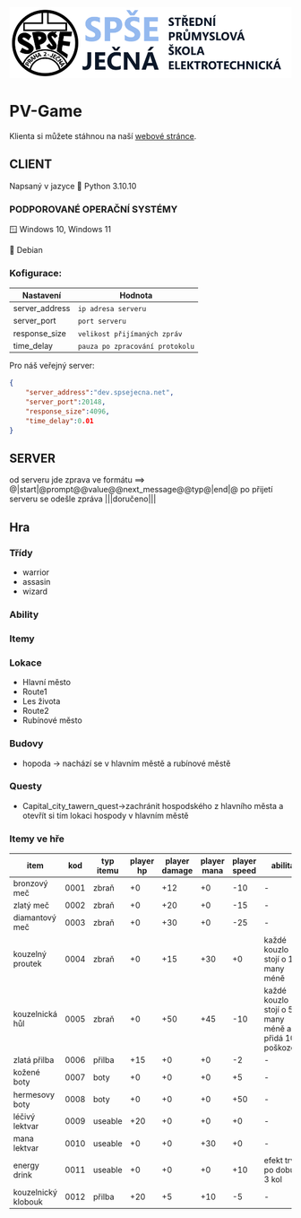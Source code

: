 <img src="/readme_content/Jecna_logo.png" alt="SPŠE Ječná"/>

# PV-Game

Klienta si můžete stáhnou na naší [webové stránce](https://www.spsejecna.cz).

## CLIENT
Napsaný v jazyce :snake: Python 3.10.10

### PODPOROVANÉ OPERAČNÍ SYSTÉMY
:window: Windows 10, Windows 11

:penguin: Debian

### Kofigurace:

| Nastavení           | Hodnota                         |
|---------------------|---------------------------------|
| server_address      | `ip adresa serveru`             |
| server_port         | `port serveru`                  |
| response_size       | `velikost přijímaných zpráv`    |
| time_delay          | `pauza po zpracování protokolu` |

Pro náš veřejný server:
```JSON
{
    "server_address":"dev.spsejecna.net",
    "server_port":20148,
    "response_size":4096,
    "time_delay":0.01
}
```

## SERVER

od serveru jde zprava ve formátu ==> @|start|@prompt@@value@@next_message@@typ@|end|@
po přijetí serveru se odešle zpráva |||doručeno|||

## Hra

### Třídy
- warrior
- assasin
- wizard

### Ability

### Itemy

### Lokace
- Hlavní město
- Route1
- Les života
- Route2
- Rubínové město

### Budovy
- hopoda -> nachází se v hlavním městě a rubínové městě

### Questy
- Capital_city_tawern_quest->zachránit hospodského z hlavního města a otevřít si tím lokaci hospody v hlavním městě

### Itemy ve hře
| item              | kod  | typ itemu | player hp | player damage | player mana | player speed | abilita                                               |
|-------------------|------|-----------|-----------|---------------|-------------|--------------|-------------------------------------------------------|
|bronzový meč       | 0001 | zbraň     | +0        | +12           | +0          | -10          | -                                                     |
|zlatý meč          | 0002 | zbraň     | +0        | +20           | +0          | -15          | -                                                     |
|diamantový meč     | 0003 | zbraň     | +0        | +30           | +0          | -25          | -                                                     |
|kouzelný proutek   | 0004 | zbraň     | +0        | +15           | +30         | +0           | každé kouzlo stojí o 10 many méně                     |
|kouzelnická hůl    | 0005 | zbraň     | +0        | +50           | +45         | -10          | každé kouzlo stojí o 5 many méně a přidá 10 poškození |
|zlatá přilba       | 0006 | přilba    | +15       | +0            | +0          | -2           | -                                                     |
|kožené boty        | 0007 | boty      | +0        | +0            | +0          | +5           | -                                                     |
|hermesovy boty     | 0008 | boty      | +0        | +0            | +0          | +50          | -                                                     |
|léčivý lektvar     | 0009 | useable   | +20       | +0            | +0          | +0           | -                                                     |
|mana lektvar       | 0010 | useable   | +0        | +0            | +30         | +0           | -                                                     |
|energy drink       | 0011 | useable   | +0        | +0            | +0          | +10          |efekt trvá po dobu 3 kol                               |
|kouzelnický klobouk| 0012 | přilba    | +20       | +5            | +10         | -5           | -                                                     |
